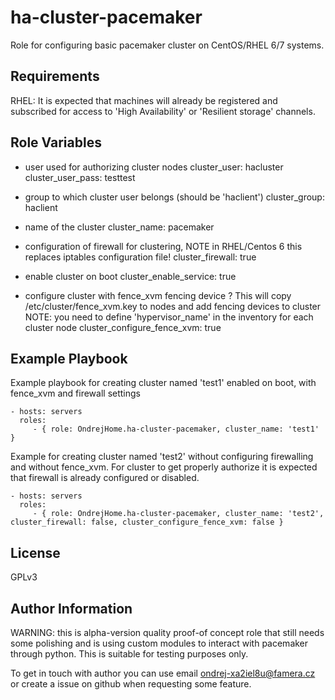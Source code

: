 ha-cluster-pacemaker
=========

Role for configuring basic pacemaker cluster on CentOS/RHEL 6/7 systems.

Requirements
------------

RHEL: It is expected that machines will already be registered and subscribed for access to 'High Availability' or 'Resilient storage' channels.

Role Variables
--------------

  - user used for authorizing cluster nodes
  cluster_user: hacluster
  cluster_user_pass: testtest

  - group to which cluster user belongs (should be 'haclient')
  cluster_group: haclient

  - name of the cluster
  cluster_name: pacemaker

  - configuration of firewall for clustering, NOTE in RHEL/Centos 6 this replaces iptables configuration file!
  cluster_firewall: true

  - enable cluster on boot
  cluster_enable_service: true

  - configure cluster with fence_xvm fencing device ?
    This will copy /etc/cluster/fence_xvm.key to nodes and add fencing devices to cluster
    NOTE: you need to define 'hypervisor_name' in the inventory for each cluster node
  cluster_configure_fence_xvm: true

Example Playbook
----------------

Example playbook for creating cluster named 'test1' enabled on boot, with fence_xvm and firewall settings

    - hosts: servers
      roles:
         - { role: OndrejHome.ha-cluster-pacemaker, cluster_name: 'test1' }

Example for creating cluster named 'test2' without configuring firewalling and without fence_xvm.
For cluster to get properly authorize it is expected that firewall is already configured or disabled.

    - hosts: servers
      roles:
         - { role: OndrejHome.ha-cluster-pacemaker, cluster_name: 'test2', cluster_firewall: false, cluster_configure_fence_xvm: false }

License
-------

GPLv3

Author Information
------------------

WARNING: this is alpha-version quality proof-of concept role that still needs some polishing and is using custom modules 
         to interact with pacemaker through python. This is suitable for testing purposes only.

To get in touch with author you can use email ondrej-xa2iel8u@famera.cz or create a issue on github when requesting some feature.
